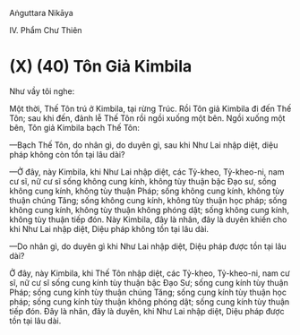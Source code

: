 Aṅguttara Nikāya

IV. Phẩm Chư Thiên

# (X) (40) Tôn Giả Kimbila

Như vầy tôi nghe:

Một thời, Thế Tôn trú ở Kimbila, tại rừng Trúc. Rồi Tôn giả Kimbila đi đến Thế Tôn; sau khi đến, đảnh lễ Thế Tôn rồi ngồi xuống một bên. Ngồi xuống một bên, Tôn giả Kimbila bạch Thế Tôn:

—Bạch Thế Tôn, do nhân gì, do duyên gì, sau khi Như Lai nhập diệt, diệu pháp không còn tồn tại lâu dài?

—Ở đây, này Kimbila, khi Như Lai nhập diệt, các Tỷ-kheo, Tỷ-kheo-ni, nam cư sĩ, nữ cư sĩ sống không cung kính, không tùy thuận bậc Ðạo sư, sống không cung kính, không tùy thuận Pháp; sống không cung kính, không tùy thuận chúng Tăng; sống không cung kính, không tùy thuận học pháp; sống không cung kính, không tùy thuận không phóng dật; sống không cung kính, không tùy thuận tiếp đón. Này Kimbila, đây là nhân, đây là duyên khiến cho khi Như Lai nhập diệt, Diệu pháp không tồn tại lâu dài.

—Do nhân gì, do duyên gì khi Như Lai nhập diệt, Diệu pháp được tồn tại lâu dài?

Ở đây, này Kimbila, khi Thế Tôn nhập diệt, các Tỷ-kheo, Tỷ-kheo-ni, nam cư sĩ, nữ cư sĩ sống cung kính tùy thuận bậc Ðạo Sư; sống cung kính tùy thuận Pháp; sống cung kính tùy thuận chúng Tăng; sống cung kính tùy thuận học pháp; sống cung kính tùy thuận không phóng dật; sống cung kính tùy thuận tiếp đón. Ðây là nhân, đây là duyên, khi Như Lai nhập diệt, Diệu pháp được tồn tại lâu dài.

